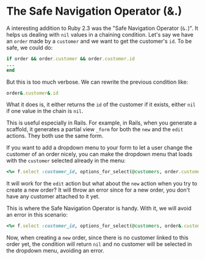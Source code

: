 # The Safe Navigation Operator (&.) 

A interesting addition to Ruby 2.3 was the "Safe Navigation Operator (`&.`)".
It helps us dealing with `nil` values in a chaining condition. Let's say we have an
`order` made by a `customer` and we want to get the customer's `id`. To be
safe, we could do:

```ruby
if order && order.customer && order.customer.id
...
end
```

But this is too much verbose. We can rewrite the previous condition like:

```ruby
order&.customer&.id
```

What it does is, it either returns the `id` of the customer if it exists, either `nil` if one value in the chain is `nil`.

This is useful especially in Rails. For example, in Rails, when you generate a
scaffold, it generates a partial view `_form` for both the `new` and the `edit`
actions. They both use the same form.

If you want to add a dropdown menu to your form to let a user change the
customer of an order nicely, you can make the dropdown menu that loads with the `customer` selected already in the menu:


```ruby
<%= f.select :customer_id, options_for_select(@customers, order.customer.id) %>
```

It will work for the `edit` action but what about the `new` action when you try
to create a new order? It will throw an error since for a new order, you don't
have any customer attached to it yet.

This is where the Safe Navigation Operator is handy. With it, we will avoid an
error in this scenario:

```ruby
<%= f.select :customer_id, options_for_select(@customers, order&.customer&.id) %>
```

Now, when creating a `new` order, since there is no customer linked to
this order yet, the condition will return `nil` and no customer will be
selected in the dropdown menu, avoiding an error.



